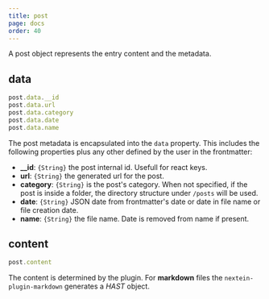 ```yaml
---
title: post
page: docs
order: 40
---
```


A post object represents the entry content and the metadata.

## data 

```js
post.data.__id
post.data.url
post.data.category
post.data.date
post.data.name
```

The post metadata is encapsulated into the `data` property. This includes the following properties plus any other defined by the user in the frontmatter:

- **__id**: `{String}` the post internal id. Usefull for react keys.
- **url**: `{String}` the generated url for the post.
- **category**: `{String}` is the post's category. When not specified, if the post is inside a folder, the directory structure under `/posts` will be used.
- **date**: `{String}` JSON date from frontmatter's date or date in file name or file creation date.
- **name**: `{String}` the file name. Date is removed from name if present.

## content

```js
post.content
```

The content is determined by the plugin. For **markdown** files the `nextein-plugin-markdown` generates a *HAST* object.